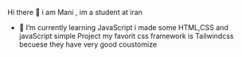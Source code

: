    Hi there 👋
   i am Mani , im a student at iran
- 🌱 I’m currently learning JavaScript
i made some HTML,CSS and javaScript simple Project
my favorit css framework is Tailwindcss becuese they have very good coustomize
